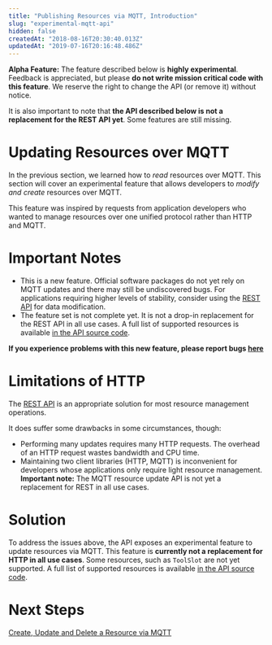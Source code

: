 ```yaml
---
title: "Publishing Resources via MQTT, Introduction"
slug: "experimental-mqtt-api"
hidden: false
createdAt: "2018-08-16T20:30:40.013Z"
updatedAt: "2019-07-16T20:16:48.486Z"
---
```


__Alpha Feature:__
The feature described below is **highly experimental**. Feedback is appreciated, but please **do not write mission critical code with this feature**. We reserve the right to change the API (or remove it) without notice.

It is also important to note that **the API described below is not a replacement for the REST API yet**. Some features are still missing.

# Updating Resources over MQTT

In the previous section, we learned how to _read_ resources over MQTT. This section will cover an experimental feature that allows developers to _modify and create_ resources over MQTT.

This feature was inspired by requests from application developers who wanted to manage resources over one unified protocol rather than HTTP and MQTT.

# Important Notes

 * This is a new feature. Official software packages do not yet rely on MQTT updates and there may still be undiscovered bugs. For applications requiring higher levels of stability, consider using the [REST API](doc:rest-api) for data modification.
 * The feature set is not complete yet. It is not a drop-in replacement for the REST API in all use cases. A full list of supported resources is available [in the API source code](https://github.com/FarmBot/Farmbot-Web-App/blob/staging/app/lib/resources.rb#L5).


**If you experience problems with this new feature, please report bugs [here](https://github.com/FarmBot/Farmbot-Web-App/issues/new?title=MQTT%20API%20Problems)**

# Limitations of HTTP

The [REST API](doc:rest-api) is an appropriate solution for most resource management operations.

It does suffer some drawbacks in some circumstances, though:

 * Performing many updates requires many HTTP requests. The overhead of an HTTP request wastes bandwidth and CPU time.
 * Maintaining two client libraries (HTTP, MQTT) is inconvenient for developers whose applications only require light resource management. **Important note:** The MQTT resource update API is not yet a replacement for REST in all use cases.

# Solution

To address the issues above, the API exposes an experimental feature to update resources via MQTT. This feature is **currently not a replacement for HTTP in all use cases**. Some resources, such as `ToolSlot` are not yet supported. A full list of supported resources is available [in the API source code](https://github.com/FarmBot/Farmbot-Web-App/blob/staging/app/lib/resources.rb#L5).

# Next Steps

[Create, Update and Delete a Resource via MQTT](doc:create-a-resource)
